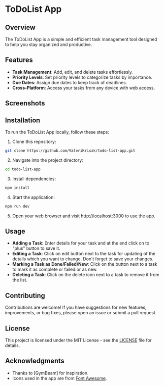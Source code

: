 # ToDoList App

## Overview

The ToDoList App is a simple and efficient task management tool designed to help you stay organized and productive.

## Features

- **Task Management**: Add, edit, and delete tasks effortlessly.
- **Priority Levels**: Set priority levels to categorize tasks by importance.
- **Due Dates**: Assign due dates to keep track of deadlines.
- **Cross-Platform**: Access your tasks from any device with web access.

## Screenshots

## Installation

To run the ToDoList App locally, follow these steps:

1. Clone this repository:

```sh
git clone https://github.com/ValeriKrisak/todo-list-app.git
```

2. Navigate into the project directory:

```sh
cd todo-list-app
```

3. Install dependencies:

```sh
npm install
```

4. Start the application:

```sh
npm run dev
```

5. Open your web browser and visit [http://localhost:3000](http://localhost:3000) to use the app.

## Usage

- **Adding a Task**: Enter details for your task and at the end click on to "plus" button to save it.
- **Editing a Task**: Click on edit button next to the task for updating of the details which you want to change. Don't forget to save your changes.
- **Marking a Task as Done/Failed/New**: Click on the button <i class="fas fa-check-square"></i> next to a task to mark it as complete or failed or as new.
- **Deleting a Task**: Click on the delete icon <i class="fas fa-trash"></i> next to a task to remove it from the list.

## Contributing

Contributions are welcome! If you have suggestions for new features, improvements, or bug fixes, please open an issue or submit a pull request.

## License

This project is licensed under the MIT License - see the [LICENSE](LICENSE) file for details.

## Acknowledgments

- Thanks to [GymBeam] for inspiration.
- Icons used in the app are from [Font Awesome](https://fontawesome.com/).
